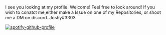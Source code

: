 I see you looking at my profile. Welcome!
Feel free to look around!
If you wish to conatct me,either make a Issue on one of my Repositories, or shoot me a DM on discord. Joshy#3303

[![spotify-github-profile](https://spotify-github-profile.vercel.app/api/view?uid=31nwcjeblh7cuqmez7djjaowccyy&cover_image=true&theme=default&show_offline=false&background_color=121212)](https://github.com/kittinan/spotify-github-profile)
